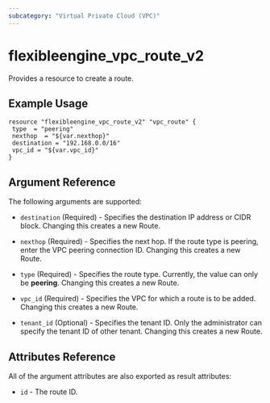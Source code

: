 ```yaml
---
subcategory: "Virtual Private Cloud (VPC)"
---
```


# flexibleengine_vpc_route_v2

Provides a resource to create a route.

## Example Usage

 ```hcl
resource "flexibleengine_vpc_route_v2" "vpc_route" {
  type  = "peering"
  nexthop  = "${var.nexthop}"
  destination = "192.168.0.0/16"
  vpc_id = "${var.vpc_id}"
 }
```

## Argument Reference

The following arguments are supported:

* `destination` (Required) - Specifies the destination IP address or CIDR block. Changing this creates a new Route.

* `nexthop` (Required) - Specifies the next hop. If the route type is peering, enter the VPC peering connection ID. Changing this creates a new Route.

* `type` (Required) - Specifies the route type. Currently, the value can only be **peering**. Changing this creates a new Route.

* `vpc_id` (Required) - Specifies the VPC for which a route is to be added. Changing this creates a new Route.

* `tenant_id` (Optional) - Specifies the tenant ID. Only the administrator can specify the tenant ID of other tenant. Changing this creates a new Route.

## Attributes Reference

All of the argument attributes are also exported as
result attributes:

* `id` - The route ID.
